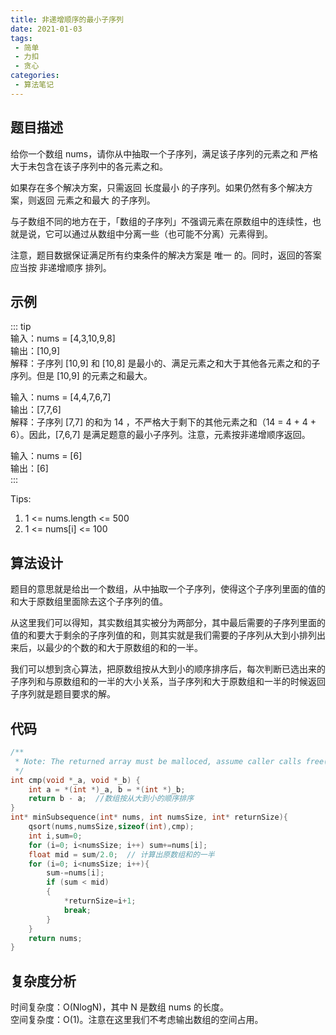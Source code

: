 ```yaml
---
title: 非递增顺序的最小子序列  
date: 2021-01-03
tags:
 - 简单
 - 力扣
 - 贪心
categories:
 - 算法笔记
---
```



## 题目描述
给你一个数组 nums，请你从中抽取一个子序列，满足该子序列的元素之和 严格 大于未包含在该子序列中的各元素之和。  

如果存在多个解决方案，只需返回 长度最小 的子序列。如果仍然有多个解决方案，则返回 元素之和最大 的子序列。  

与子数组不同的地方在于，「数组的子序列」不强调元素在原数组中的连续性，也就是说，它可以通过从数组中分离一些（也可能不分离）元素得到。  

注意，题目数据保证满足所有约束条件的解决方案是 唯一 的。同时，返回的答案应当按 非递增顺序 排列。  


## 示例
::: tip  
输入：nums = [4,3,10,9,8]  
输出：[10,9]   
解释：子序列 [10,9] 和 [10,8] 是最小的、满足元素之和大于其他各元素之和的子序列。但是 [10,9] 的元素之和最大。   

输入：nums = [4,4,7,6,7]  
输出：[7,7,6]   
解释：子序列 [7,7] 的和为 14 ，不严格大于剩下的其他元素之和（14 = 4 + 4 + 6）。因此，[7,6,7] 是满足题意的最小子序列。注意，元素按非递增顺序返回。    

输入：nums = [6]  
输出：[6]       
:::  

Tips:    
1. 1 <= nums.length <= 500  
2. 1 <= nums[i] <= 100  


## 算法设计
题目的意思就是给出一个数组，从中抽取一个子序列，使得这个子序列里面的值的和大于原数组里面除去这个子序列的值。

从这里我们可以得知，其实数组其实被分为两部分，其中最后需要的子序列里面的值的和要大于剩余的子序列值的和，则其实就是我们需要的子序列从大到小排列出来后，以最少的个数的和大于原数组的和的一半。

我们可以想到贪心算法，把原数组按从大到小的顺序排序后，每次判断已选出来的子序列和与原数组和的一半的大小关系，当子序列和大于原数组和一半的时候返回子序列就是题目要求的解。

## 代码
```c
/**
 * Note: The returned array must be malloced, assume caller calls free().
 */
int cmp(void *_a, void *_b) {
    int a = *(int *)_a, b = *(int *)_b;
    return b - a;  //数组按从大到小的顺序排序
}
int* minSubsequence(int* nums, int numsSize, int* returnSize){
    qsort(nums,numsSize,sizeof(int),cmp);
    int i,sum=0;
    for (i=0; i<numsSize; i++) sum+=nums[i];
    float mid = sum/2.0;  // 计算出原数组和的一半
    for (i=0; i<numsSize; i++){
        sum-=nums[i];
        if (sum < mid)
        {
            *returnSize=i+1;
            break;
        }
    }
    return nums;
}
```

## 复杂度分析     
时间复杂度：O(NlogN)，其中 N 是数组 nums 的长度。   
空间复杂度：O(1)。注意在这里我们不考虑输出数组的空间占用。   

